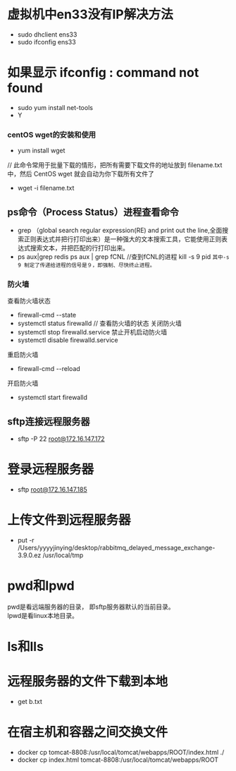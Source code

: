 # 虚拟机中en33没有IP解决方法

- sudo dhclient ens33
- sudo ifconfig ens33
# 如果显示 ifconfig : command not found
- sudo yum install net-tools
- Y
### centOS wget的安装和使用
- yum install wget

// 此命令常用于批量下载的情形，把所有需要下载文件的地址放到 filename.txt 中，然后 CentOS wget 就会自动为你下载所有文件了
-  wget -i filename.txt

## ps命令（Process Status）进程查看命令
- grep （global search regular expression(RE) and print out the line,全面搜索正则表达式并把行打印出来）是一种强大的文本搜索工具，它能使用正则表达式搜索文本，并把匹配的行打印出来。
- ps aux|grep redis 
ps aux | grep fCNL //查到fCNL的进程
kill -s 9 pid
`其中-s 9 制定了传递给进程的信号是９，即强制、尽快终止进程。`

  
### 防火墙
查看防火墙状态
- firewall-cmd --state
- systemctl status firewalld // 查看防火墙的状态
关闭防火墙
- systemctl stop firewalld.service
禁止开机启动防火墙
- systemctl disable firewalld.service 

重启防火墙
- firewall-cmd --reload

开启防火墙
- systemctl start firewalld

## sftp连接远程服务器
- sftp -P 22 root@172.16.147.172
  
# 登录远程服务器
- sftp root@172.16.147.185
# 上传文件到远程服务器
- put -r /Users/yyyyjinying/desktop/rabbitmq_delayed_message_exchange-3.9.0.ez /usr/local/tmp 
# pwd和lpwd
pwd是看远端服务器的目录， 即sftp服务器默认的当前目录。  
lpwd是看linux本地目录。
# ls和lls
# 远程服务器的文件下载到本地
- get b.txt

# 在宿主机和容器之间交换文件
- docker cp tomcat-8808:/usr/local/tomcat/webapps/ROOT/index.html ./
- docker cp index.html tomcat-8808:/usr/local/tomcat/webapps/ROOT
